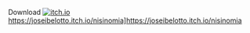 Download
[![itch.io](https://img.shields.io/badge/Itch.io-FA5C5C?style=for-the-badge&logo=itchdotio&logoColor=white)](https://joseibelotto.itch.io/nisinomia]https://joseibelotto.itch.io/nisinomia) https://joseibelotto.itch.io/nisinomia]https://joseibelotto.itch.io/nisinomia

